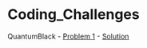 # Coding_Challenges

QuantumBlack - [Problem 1](https://github.com/jayshah19949596/CodingInterviews/tree/master/QuantumBlack%20Machine%20Learning%20Software%20Engineer%202019) - [Solution](https://repl.it/repls/DarkseagreenIncredibleCad)
